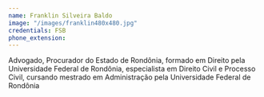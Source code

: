 ```yaml
---
name: Franklin Silveira Baldo
image: "/images/franklin480x480.jpg"
credentials: FSB
phone_extension:
---
```


Advogado, Procurador do Estado de Rondônia, formado em Direito pela Universidade Federal de Rondônia, especialista em Direito Civil e Processo Civil, cursando mestrado em Administração pela Universidade Federal de Rondônia
